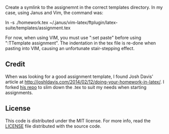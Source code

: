 Create a symlink to the assignemnt in the correct templates directory.
In my case, using Janus and Vim, the command was:

ln -s ./homework.tex ~/.janus/vim-latex/ftplugin/latex-suite/templates/assignment.tex


For now, when using VIM, you must use ":set paste" before using
":TTemplate assignment".  The indentation in the tex file is re-done
when pasting into VIM, causing an unfortunate stair-stepping effect.

## Credit

When was looking for a good assignment template, I found Josh Davis'
article at
http://joshldavis.com/2014/02/12/doing-your-homework-in-latex/.
I forked [his repo][origin] to slim down the .tex to suit my needs when
starting assignments.

## License

This code is distributed under the MIT license. For more info, read the
[LICENSE](/LICENSE) file distributed with the source code.

[origin]: https://github.com/jdavis/latex-homework-template
